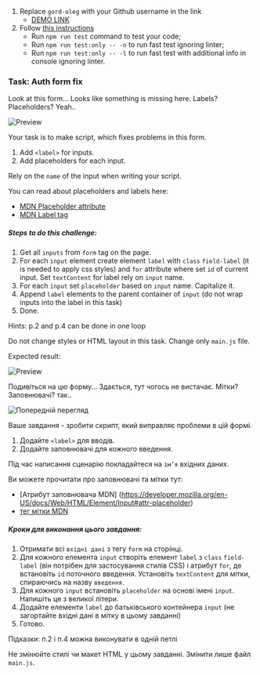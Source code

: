 1. Replace `gord-oleg` with your Github username in the link
    - [DEMO LINK](https://<your_account>.github.io/js_task_fix_form_DOM/)
2. Follow [this instructions](https://mate-academy.github.io/layout_task-guideline/)
    - Run `npm run test` command to test your code;
    - Run `npm run test:only -- -n` to run fast test ignoring linter;
    - Run `npm run test:only -- -l` to run fast test with additional info in console ignoring linter.

### Task: Auth form fix

Look at this form... Looks like something is missing here. Labels? Placeholders? Yeah..

![Preview](./src/images/preview.png)

Your task is to make script, which fixes problems in this form.
1) Add `<label>` for inputs.
2) Add placeholders for each input.

Rely on the `name` of the input when writing your script.

You can read about placeholders and labels here:
- [MDN Placeholder attribute](https://developer.mozilla.org/en-US/docs/Web/HTML/Element/Input#attr-placeholder)
- [MDN Label tag](https://developer.mozilla.org/en-US/docs/Web/HTML/Element/label)

##### Steps to do this challenge:
1) Get all `inputs` from `form` tag on the page.
2) For each `input` element create element `label` with `class` `field-label` (it is needed to apply css styles) and `for` attribute where set `id` of current input. Set `textContent` for label rely on `input` name.
3) For each `input` set `placeholder` based on `input` name. Capitalize it.
4) Append `label` elements to the parent container of `input` (do not wrap inputs into the label in this task)
5) Done.

Hints: p.2 and p.4 can be done in one loop

Do not change styles or HTML layout in this task. Change only `main.js` file.

Expected result:

![Preview](./src/images/result.png)

Подивіться на цю форму... Здається, тут чогось не вистачає. Мітки? Заповнювачі? так..

![Попередній перегляд](./src/images/preview.png)

Ваше завдання - зробити скрипт, який виправляє проблеми в цій формі.
1) Додайте `<label>` для вводів.
2) Додайте заповнювачі для кожного введення.

Під час написання сценарію покладайтеся на `ім’я` вхідних даних.

Ви можете прочитати про заповнювачі та мітки тут:
- [Атрибут заповнювача MDN] (https://developer.mozilla.org/en-US/docs/Web/HTML/Element/Input#attr-placeholder)
- [тег мітки MDN](https://developer.mozilla.org/en-US/docs/Web/HTML/Element/label)

##### Кроки для виконання цього завдання:
1) Отримати всі `вхідні дані` з тегу `form` на сторінці.
2) Для кожного елемента `input` створіть елемент `label` з `class` `field-label` (він потрібен для застосування стилів CSS) і атрибут `for`, де встановіть `id` поточного введення. Установіть `textContent` для мітки, спираючись на назву `введення`.
3) Для кожного `input` встановіть `placeholder` на основі імені `input`. Напишіть це з великої літери.
4) Додайте елементи `label` до батьківського контейнера `input` (не загортайте вхідні дані в мітку в цьому завданні)
5) Готово.

Підказки: п.2 і п.4 можна виконувати в одній петлі

Не змінюйте стилі чи макет HTML у цьому завданні. Змінити лише файл `main.js`.
